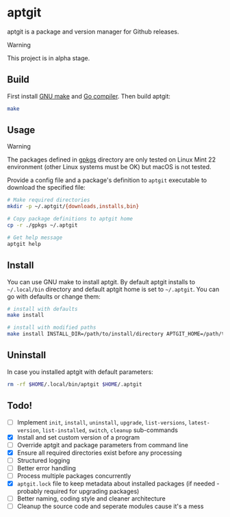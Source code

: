 # aptgit
aptgit is a package and version manager for Github releases.

> [!WARNING]
> This project is in alpha stage.

## Build
First install [GNU make](https://www.gnu.org/software/make/) and [Go compiler](https://go.dev). Then build aptgit:
```bash
make
```

## Usage
> [!WARNING]
> The packages defined in [gpkgs](gpkgs) directory are only tested on Linux Mint 22 environment (other Linux systems must be OK) but macOS is not tested.

Provide a config file and a package's definition to `aptgit` executable to download the specified file:
```bash
# Make required directories
mkdir -p ~/.aptgit/{downloads,installs,bin}

# Copy package definitions to aptgit home
cp -r ./gpkgs ~/.aptgit

# Get help message
aptgit help
```

## Install
You can use GNU make to install aptgit. By default aptgit installs to `~/.local/bin` directory and default aptgit home is set to `~/.aptgit`.
You can go with defaults or change them:
```bash
# install with defaults
make install

# install with modified paths
make install INSTALL_DIR=/path/to/install/directory APTGIT_HOME=/path/to/aptgit/home
```

## Uninstall
In case you installed aptgit with default parameters:
```bash
rm -rf $HOME/.local/bin/aptgit $HOME/.aptgit
```

## Todo!
- [ ] Implement `init`, `install`, `uninstall`, `upgrade`, `list-versions`, `latest-version`, `list-installed`, `switch`, `cleanup` sub-commands
- [X] Install and set custom version of a program
- [ ] Override aptgit and package parameters from command line
- [x] Ensure all required directories exist before any processing
- [ ] Structured logging
- [ ] Better error handling
- [ ] Process multiple packages concurrently
- [X] `aptgit.lock` file to keep metadata about installed packages (if needed - probably required for upgrading packages)
- [ ] Better naming, coding style and cleaner architecture
- [ ] Cleanup the source code and seperate modules cause it's a mess

